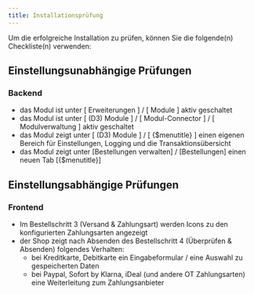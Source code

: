 ```yaml
---
title: Installationsprüfung
---
```


Um die erfolgreiche Installation zu prüfen, können Sie die folgende(n) Checkliste(n) verwenden:

## Einstellungsunabhängige Prüfungen

### Backend

* das Modul ist unter [ Erweiterungen ] / [ Module ] aktiv geschaltet
* das Modul ist unter [ (D3) Module ] / [ Modul-Connector ] / [ Modulverwaltung ] aktiv geschaltet
* das Modul zeigt unter [ (D3) Module ] / [ {$menutitle} ] einen eigenen Bereich für Einstellungen, Logging und die Transaktionsübersicht
* das Modul zeigt unter [Bestellungen verwalten] / [Bestellungen] einen neuen Tab [{$menutitle}]

## Einstellungsabhängige Prüfungen
### Frontend
* Im Bestellschritt 3 (Versand & Zahlungsart) werden Icons zu den konfigurierten Zahlungsarten angezeigt
* der Shop zeigt nach Absenden des Bestellschritt 4 (Überprüfen & Absenden) folgendes Verhalten:
    * bei Kreditkarte, Debitkarte ein Eingabeformular / eine Auswahl zu gespeicherten Daten
    * bei Paypal, Sofort by Klarna, iDeal (und andere OT Zahlungsarten) eine Weiterleitung zum Zahlungsanbieter
